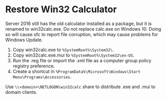Restore Win32 Calculator
========================

Server 2016 still has the old calculator installed as a package, but it is
renamed to win32calc.exe. Do not replace calc.exe on Windows 10. Doing so will
cause sfc to report file corruption, which may cause problems for Windows
Update.

1. Copy win32calc.exe to `%SystemRoot%\System32\`.
2. Copy win32calc.exe.mui to `%SystemRoot%\System32\en-US`.
3. Run the .reg file or import the .xml file as a computer group policy registry
   preference.
4. Create a shortcut in
   `%ProgramData%\Microsoft\Windows\Start Menu\Programs\Accessories`.

Use `\\<domain>\NETLOGON\win32calc` share to distribute .exe and .mui to domain
clients.
